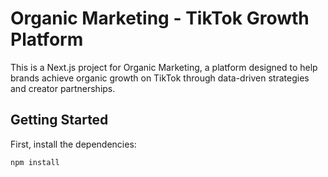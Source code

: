 # Organic Marketing - TikTok Growth Platform

This is a Next.js project for Organic Marketing, a platform designed to help brands achieve organic growth on TikTok through data-driven strategies and creator partnerships.

## Getting Started

First, install the dependencies:

```bash
npm install

